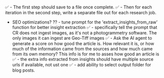 ✅ - The first step should save to a file once complete.
✅ - Then for each iteration in the second step, write a separate file out for each research job.
   - SEO optimizations?
?? - tune prompt for the 'extract_insights_from_raw' function for better insight extraction
✅ - specifically tell the prompt that CR does not ingest images, as it's not a photogrammetry software. 
     The only images it can ingest are Geo-Tiff images
✅ - Ask the AI agent to generate a score on how good the article is. How relevant it is, or how much of the information came from the sources and how much came from its own memory?
   This info is for me to asses how good an article is
✅ - the extra info extracted from insights should have multiple source urls if available, not ust one
✅ - add ability to select output folder for blog posts.
